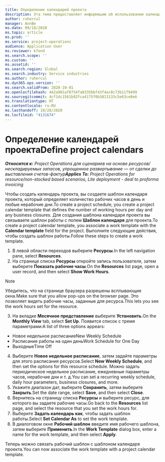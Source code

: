 ```yaml
---
title: Определение календарей проекта
description: Эта тема предоставляет информацию об использовании календаря проекта для отслеживания графика проекта.
author: ruhercul
manager: AnnBe
ms.date: 09/18/2020
ms.topic: article
ms.prod: ''
ms.service: project-operations
audience: Application User
ms.reviewer: kfend
ms.search.scope: ''
ms.custom: ''
ms.assetid: ''
ms.search.region: Global
ms.search.industry: Service industries
ms.author: ruhercul
ms.dyn365.ops.version: ''
ms.search.validFrom: 2020-10-01
ms.openlocfilehash: 442a901af8754fa0335bbf43f4ac8c73b11f9499
ms.sourcegitcommit: 4cf1dc1561b92fca4175f0b3813133c5e63ce8e6
ms.translationtype: HT
ms.contentlocale: ru-RU
ms.lasthandoff: 10/28/2020
ms.locfileid: "4131674"
---
```

# <a name="define-project-calendars"></a><span data-ttu-id="0ad72-103">Определение календарей проекта</span><span class="sxs-lookup"><span data-stu-id="0ad72-103">Define project calendars</span></span>

<span data-ttu-id="0ad72-104">_**Относится к:** Project Operations для сценариев на основе ресурсов/нескладируемых запасов, упрощенное развертывание — от сделки до выставления счетов-фактур_</span><span class="sxs-lookup"><span data-stu-id="0ad72-104">_**Applies To:** Project Operations for resource/non-stocked based scenarios, Lite deployment - deal to proforma invoicing_</span></span>

<span data-ttu-id="0ad72-105">Чтобы создать календарь проекта, вы создаете шаблон календаря проекта, который определяет количество рабочих часов в день и любые нерабочие дни.</span><span class="sxs-lookup"><span data-stu-id="0ad72-105">To create a project schedule, you create a project calendar template that defines the number of working hours per day and any business closures.</span></span> <span data-ttu-id="0ad72-106">Для создания шаблона календаря проекта вы связываете шаблон работы с полем **Шаблон календаря** для проекта.</span><span class="sxs-lookup"><span data-stu-id="0ad72-106">To create a project calendar template, you associate a work template with the **Calendar template** field for the project.</span></span> <span data-ttu-id="0ad72-107">Выполните следующие действия, чтобы создать шаблон работы.</span><span class="sxs-lookup"><span data-stu-id="0ad72-107">Follow these steps to create a work template.</span></span>

1. <span data-ttu-id="0ad72-108">В левой области переходов выберите **Ресурсы**.</span><span class="sxs-lookup"><span data-stu-id="0ad72-108">In the left navigation pane, select **Resources**.</span></span> 
2. <span data-ttu-id="0ad72-109">На странице списка **Ресурсы** откройте запись пользователя, затем выберите **Показать рабочие часы**.</span><span class="sxs-lookup"><span data-stu-id="0ad72-109">On the **Resources** list page, open a user record, and then select **Show Work Hours**.</span></span>

  > [!NOTE]
  > <span data-ttu-id="0ad72-110">Убедитесь, что на странице браузера разрешены всплывающие окна.</span><span class="sxs-lookup"><span data-stu-id="0ad72-110">Make sure that you allow pop-ups on the browser page.</span></span> <span data-ttu-id="0ad72-111">Это позволяет видеть рабочие часы, заданные для ресурса.</span><span class="sxs-lookup"><span data-stu-id="0ad72-111">This lets you see the work hours set for the resource.</span></span>
  
3. <span data-ttu-id="0ad72-112">На вкладке **Месячное представление** выберите **Установить**.</span><span class="sxs-lookup"><span data-stu-id="0ad72-112">On the **Monthly View** tab, select **Set Up**.</span></span> <span data-ttu-id="0ad72-113">Появится список с тремя параметрами:</span><span class="sxs-lookup"><span data-stu-id="0ad72-113">A list of three options appears:</span></span> 

  - <span data-ttu-id="0ad72-114">Новое недельное расписание</span><span class="sxs-lookup"><span data-stu-id="0ad72-114">New Weekly Schedule</span></span>
  - <span data-ttu-id="0ad72-115">Расписание работы на один день</span><span class="sxs-lookup"><span data-stu-id="0ad72-115">Work Schedule for One Day</span></span>
  - <span data-ttu-id="0ad72-116">Выходные</span><span class="sxs-lookup"><span data-stu-id="0ad72-116">Time Off</span></span>

4. <span data-ttu-id="0ad72-117">Выберите **Новое недельное расписание**, затем задайте параметры для этого расписания ресурсов.</span><span class="sxs-lookup"><span data-stu-id="0ad72-117">Select **New Weekly Schedule**, and then set the options for this resource schedule.</span></span> <span data-ttu-id="0ad72-118">Можно задать периодическое недельное расписание, ежедневные параметры часов, нерабочие дни и т. д.</span><span class="sxs-lookup"><span data-stu-id="0ad72-118">You can set a recurring weekly schedule, daily hour parameters, business closures, and more.</span></span>
5. <span data-ttu-id="0ad72-119">Укажите диапазон дат, выберите **Сохранить**, затем выберите **Закрыть**.</span><span class="sxs-lookup"><span data-stu-id="0ad72-119">Set the date range, select **Save**, and then select **Close**.</span></span> 
6. <span data-ttu-id="0ad72-120">Вернитесь на страницу списка **Ресурсы** и выберите ресурс, для которого вы задаете рабочие часы.</span><span class="sxs-lookup"><span data-stu-id="0ad72-120">Go back to the **Resources** list page, and select the resource that you set the work hours for.</span></span> 
7. <span data-ttu-id="0ad72-121">Выберите **Задать календарь как**, чтобы задать шаблон работы.</span><span class="sxs-lookup"><span data-stu-id="0ad72-121">Select **Set Calendar As** to set the work template.</span></span> 
8. <span data-ttu-id="0ad72-122">В диалоговом окне **Рабочий шаблон** введите имя рабочего шаблона, затем выберите **Применить**.</span><span class="sxs-lookup"><span data-stu-id="0ad72-122">In the **Work Template** dialog box, enter a name for the work template, and then select **Apply**.</span></span> 

<span data-ttu-id="0ad72-123">Теперь можно связать рабочий шаблон с шаблоном календаря проекта.</span><span class="sxs-lookup"><span data-stu-id="0ad72-123">You can now associate the work template with a project calendar template.</span></span>
